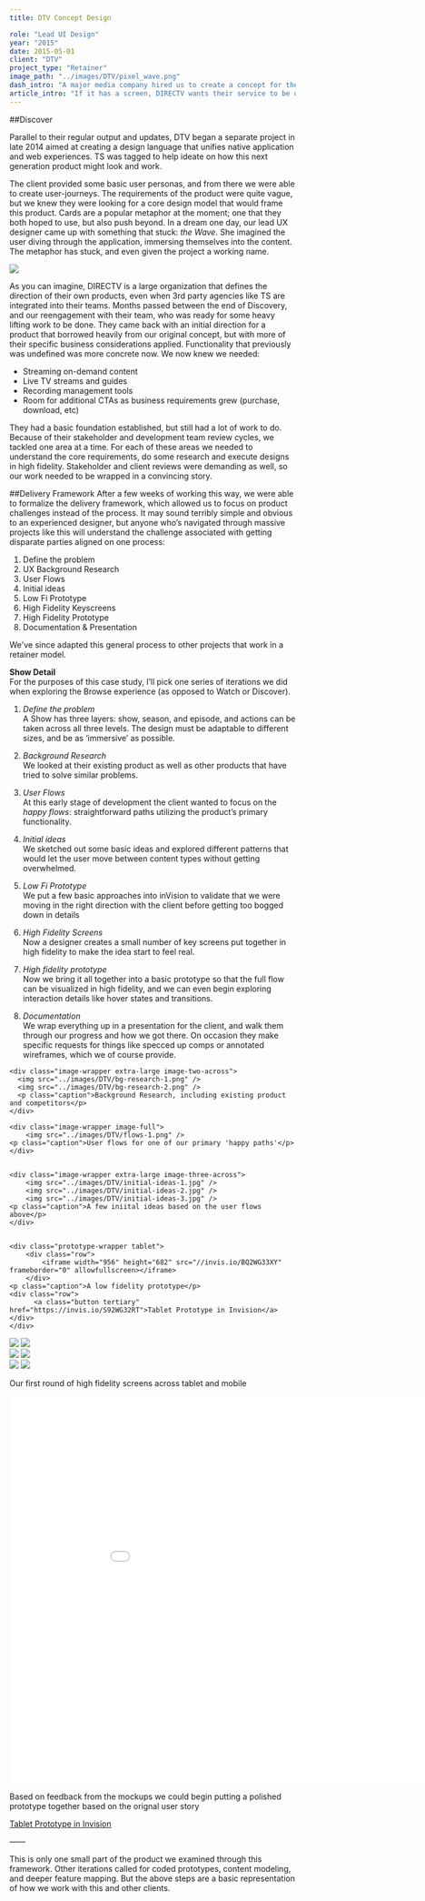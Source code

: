 ```yaml
---
title: DTV Concept Design

role: "Lead UI Design"
year: "2015"
date: 2015-05-01
client: "DTV"
project_type: "Retainer"
image_path: "../images/DTV/pixel_wave.png"
dash_intro: "A major media company hired us to create a concept for their new cross-platform digital streaming product"
article_intro: "If it has a screen, DIRECTV wants their service to be on it. While this allows their products to accessible to a wide audience, it also makes their range difficult to maintain and occasionally inconsistent."
---
```


##Discover

Parallel to their regular output and updates, DTV began a separate project in late 2014 aimed at creating a design language that unifies native application and web experiences. TS was tagged to help ideate on how this next generation product might look and work. 

The client provided some basic user personas, and from there we were able to create user-journeys. The requirements of the product were quite vague, but we knew they were looking for a core design model that would frame this product. Cards are a popular metaphor at the moment; one that they both hoped to use, but also push beyond. In a dream one day, our lead UX designer came up with something that stuck: *the Wave*. She imagined the user diving through the application, immersing themselves into the content. The metaphor has stuck, and even given the project a working name. 

<div class="image-wrapper image-full gray-bg">
	<img src="../images/DTV/diagram-7pm.png" />
</div>

As you can imagine, DIRECTV is a large organization that defines the direction of their own products, even when 3rd party agencies like TS are integrated into their teams. Months passed between the end of Discovery, and our reengagement with their team, who was ready for some heavy lifting work to be done. They came back with an initial direction for a product that borrowed heavily from our original concept, but with more of their specific business considerations applied. Functionality that previously was undefined was more concrete now. We now knew we needed:
- Streaming on-demand content
- Live TV streams and guides
- Recording management tools
- Room for additional CTAs as business requirements grew (purchase, download, etc)

They had a basic foundation established, but still had a lot of work to do. Because of their stakeholder and development team review cycles, we tackled one area at a time. For each of these areas we needed to understand the core requirements, do some research and execute designs in high fidelity. Stakeholder and client reviews were demanding as well, so our work needed to be wrapped in a convincing story.

##Delivery Framework
After a few weeks of working this way, we were able to formalize the delivery framework, which allowed us to focus on product challenges instead of the process. It may sound terribly simple and obvious to an experienced designer, but anyone who’s navigated through massive projects like this will understand the challenge associated with getting disparate parties aligned on one process:

1. Define the problem
2. UX Background Research
3. User Flows
4. Initial ideas
5. Low Fi Prototype
6. High Fidelity Keyscreens
7. High Fidelity Prototype
8. Documentation & Presentation


We've since adapted this general process to other projects that work in a retainer model.


**Show Detail**  
For the purposes of this case study, I’ll pick one series of iterations we did when exploring the Browse experience (as opposed to Watch or Discover).  

1. *Define the problem*  
A Show has three layers: show, season, and episode, and actions can be taken across all three levels. The design must be adaptable to different sizes, and be as ‘immersive’ as possible.

2. *Background Research*  
We looked at their existing product as well as other products that have tried to solve similar problems.

3. *User Flows*  
At this early stage of development the client wanted to focus on the *happy flows*: straightforward paths utilizing the product’s primary functionality.

4. *Initial ideas*  
We sketched out some basic ideas and explored different patterns that would let the user move between content types without getting overwhelmed.

5. *Low Fi Prototype*  
We put a few basic approaches into inVision to validate that we were moving in the right direction with the client before getting too bogged down in details  

6. *High Fidelity Screens*  
Now a designer creates a small number of key screens put together in high fidelity to make the idea start to feel real. 

7. *High fidelity prototype*  
Now we bring it all together into a basic prototype so that the full flow can be visualized in high fidelity, and we can even begin exploring interaction details like hover states and transitions.

8. *Documentation*  
We wrap everything up in a presentation for the client, and walk them through our progress and how we got there. On occasion they make specific requests for things like specced up comps or annotated wireframes, which we of course provide.

<div class="gray-bg-wrapper">

	<div class="image-wrapper extra-large image-two-across">
	  <img src="../images/DTV/bg-research-1.png" />
	  <img src="../images/DTV/bg-research-2.png" />
	  <p class="caption">Background Research, including existing product and competitors</p>
	</div>

	<div class="image-wrapper image-full">
		<img src="../images/DTV/flows-1.png" />
    <p class="caption">User flows for one of our primary 'happy paths'</p>
	</div>


	<div class="image-wrapper extra-large image-three-across">
		<img src="../images/DTV/initial-ideas-1.jpg" />
		<img src="../images/DTV/initial-ideas-2.jpg" />
		<img src="../images/DTV/initial-ideas-3.jpg" />
    <p class="caption">A few iniital ideas based on the user flows above</p>
	</div>


	<div class="prototype-wrapper tablet">
		<div class="row">
			<iframe width="956" height="682" src="//invis.io/BQ2WG33XY" frameborder="0" allowfullscreen></iframe>
		</div>
    <p class="caption">A low fidelity prototype</p>
    <div class="row">
		  <a class="button tertiary" href="https://invis.io/S92WG32RT">Tablet Prototype in Invision</a>
    </div>
	</div>

</div> <!-- end gray-bg-wrapper -->

<div class="image-wrapper large image-two-across">
	<img src="../images/DTV/hifi-tablet-2.jpg" />
	<img src="../images/DTV/hifi-tablet-3.jpg" />
</div>


<div class="image-wrapper large centered image-two-across">
	<img src="../images/DTV/hifi-tablet-4.jpg" />
	<img src="../images/DTV/hifi-tablet-5.jpg" />
</div>


<div class="image-wrapper small centered image-two-across">
	<img src="../images/DTV/hifi-mobile-1.jpg" />
	<img src="../images/DTV/hifi-mobile-2.jpg" />
<p class="caption">Our first round of high fidelity screens across tablet and mobile</p>
</div>


<div class="prototype-wrapper tablet">
	<div class="row">
		<iframe width="956" height="682" src="//invis.io/9T33P2IQB" frameborder="0" allowfullscreen></iframe>
	</div>
<p class="caption">Based on feedback from the mockups we could begin putting a polished prototype together based on the orignal user story</p>
<div class="row">
	  <a class="button tertiary" href="https://invis.io/SU33P2HYM">Tablet Prototype in Invision</a>
</div>
</div>



——

This is only one small part of the product we examined through this framework. Other iterations called for coded prototypes, content modeling, and deeper feature mapping. But the above steps are a basic representation of how we work with this and other clients. 


